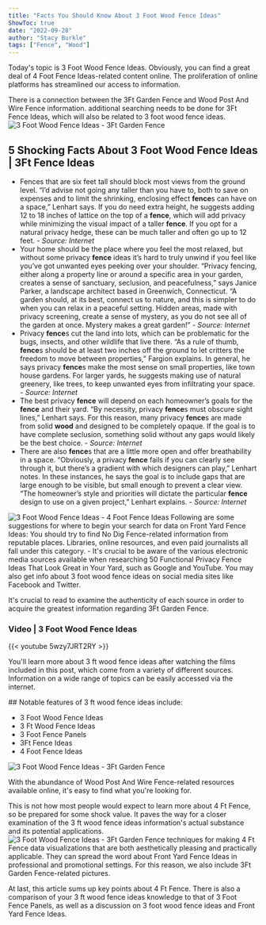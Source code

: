 ```yaml
---
title: "Facts You Should Know About 3 Foot Wood Fence Ideas"
ShowToc: true 
date: "2022-09-28"
author: "Stacy Burkle" 
tags: ["Fence", "Wood"]
---
```


	
Today's topic is 3 Foot Wood Fence Ideas. Obviously, you can find a great deal of 4 Foot Fence Ideas-related content online. The proliferation of online platforms has streamlined our access to information.

There is a connection between the 3Ft Garden Fence and Wood Post And Wire Fence information. additional searching needs to be done for 3Ft Fence Ideas, which will also be related to 3 foot wood fence ideas.
<img loading="lazy" src="http://www.woodworkingtalk.com/attachments/f9/55312d1353207128-router-fence-can-i-make-all-laminated-chipboard-fence1.jpg" onerror="this.onerror=null;this.src='https://blogger.googleusercontent.com/img/a/AVvXsEhe7F7TRXHtjiKvHb5vS7DmnxvpHiDyoYyYvm1nHB3Qp2_w3BnM6A2eq4v7FYxCC9bfZt3a9vIMtAYEKUiaDQbHMg-ViyGmRIj39MLp0bGFfgfYw1Dc9q_H-T0wiTm3l0Uq42dETrN9eC8aGJ9_IORZsxST1AcLR7np1koOfcc7tnHa4S8Mwz_xD9d0=s16000';" alt="3 Foot Wood Fence Ideas - 3Ft Garden Fence" >

## 5 Shocking Facts About 3 Foot Wood Fence Ideas | 3Ft Fence Ideas
-   Fences that are six feet tall should block most views from the ground level. “I’d advise not going any taller than you have to, both to save on expenses and to limit the shrinking, enclosing effect **fence**s can have on a space,” Lenhart says. If you do need extra height, he suggests adding 12 to 18 inches of lattice on the top of a **fence**, which will add privacy while minimizing the visual impact of a taller **fence**. If you opt for a natural privacy hedge, these can be much taller and often go up to 12 feet. - <cite>Source: Internet</cite>
-   Your home should be the place where you feel the most relaxed, but without some privacy **fence** ideas it’s hard to truly unwind if you feel like you’ve got unwanted eyes peeking over your shoulder. “Privacy fencing, either along a property line or around a specific area in your garden, creates a sense of sanctuary, seclusion, and peacefulness,” says Janice Parker, a landscape architect based in Greenwich, Connecticut. “A garden should, at its best, connect us to nature, and this is simpler to do when you can relax in a peaceful setting. Hidden areas, made with privacy screening, create a sense of mystery, as you do not see all of the garden at once. Mystery makes a great garden!” - <cite>Source: Internet</cite>
-   Privacy **fence**s cut the land into lots, which can be problematic for the bugs, insects, and other wildlife that live there. “As a rule of thumb, **fence**s should be at least two inches off the ground to let critters the freedom to move between properties,” Fargion explains. In general, he says privacy **fence**s make the most sense on small properties, like town house gardens. For larger yards, he suggests making use of natural greenery, like trees, to keep unwanted eyes from infiltrating your space. - <cite>Source: Internet</cite>
-   The best privacy **fence** will depend on each homeowner’s goals for the **fence** and their yard. “By necessity, privacy **fence**s must obscure sight lines,” Lenhart says. For this reason, many privacy **fence**s are made from solid **wood** and designed to be completely opaque. If the goal is to have complete seclusion, something solid without any gaps would likely be the best choice. - <cite>Source: Internet</cite>
-   There are also **fence**s that are a little more open and offer breathability in a space. “Obviously, a privacy **fence** fails if you can clearly see through it, but there’s a gradient with which designers can play,” Lenhart notes. In these instances, he says the goal is to include gaps that are large enough to be visible, but small enough to prevent a clear view. “The homeowner’s style and priorities will dictate the particular **fence** design to use on a given project,” Lenhart explains. - <cite>Source: Internet</cite>


<img loading="lazy" src="https://i.pinimg.com/736x/80/3f/7b/803f7b2ced105cb5c9124d052a3b4906.jpg" onerror="this.onerror=null;this.src='https://blogger.googleusercontent.com/img/a/AVvXsEhe7F7TRXHtjiKvHb5vS7DmnxvpHiDyoYyYvm1nHB3Qp2_w3BnM6A2eq4v7FYxCC9bfZt3a9vIMtAYEKUiaDQbHMg-ViyGmRIj39MLp0bGFfgfYw1Dc9q_H-T0wiTm3l0Uq42dETrN9eC8aGJ9_IORZsxST1AcLR7np1koOfcc7tnHa4S8Mwz_xD9d0=s16000';" alt="3 Foot Wood Fence Ideas - 4 Foot Fence Ideas" >
Following are some suggestions for where to begin your search for data on Front Yard Fence Ideas:
You should try to find No Dig Fence-related information from reputable places. Libraries, online resources, and even paid journalists all fall under this category.
- It's crucial to be aware of the various electronic media sources available when researching 50 Functional Privacy Fence Ideas That Look Great in Your Yard, such as Google and YouTube. You may also get info about 3 foot wood fence ideas on social media sites like Facebook and Twitter.

It's crucial to read to examine the authenticity of each source in order to acquire the greatest information regarding 3Ft Garden Fence.

### Video | 3 Foot Wood Fence Ideas
{{< youtube 5wzy7JRT2RY >}} 

You'll learn more about 3 ft wood fence ideas after watching the films included in this post, which come from a variety of different sources. Information on a wide range of topics can be easily accessed via the internet.
<script async="async" data-cfasync="false" src="//normallydemandedalter.com/fe63df3c5408708b15d8dc3d9b206b31/invoke.js"></script>
<div id="container-fe63df3c5408708b15d8dc3d9b206b31"></div>
## Notable features of 3 ft wood fence ideas include:

- 3 Foot Wood Fence Ideas
- 3 Ft Wood Fence Ideas
- 3 Foot Fence Panels
- 3Ft Fence Ideas
- 4 Foot Fence Ideas

 <img loading="lazy" src="https://i.pinimg.com/736x/54/2f/71/542f711f6d9c0ba2e3a598e924611c89.jpg" onerror="this.onerror=null;this.src='https://blogger.googleusercontent.com/img/a/AVvXsEhe7F7TRXHtjiKvHb5vS7DmnxvpHiDyoYyYvm1nHB3Qp2_w3BnM6A2eq4v7FYxCC9bfZt3a9vIMtAYEKUiaDQbHMg-ViyGmRIj39MLp0bGFfgfYw1Dc9q_H-T0wiTm3l0Uq42dETrN9eC8aGJ9_IORZsxST1AcLR7np1koOfcc7tnHa4S8Mwz_xD9d0=s16000';" alt="3 Foot Wood Fence Ideas - 3Ft Garden Fence" >

With the abundance of Wood Post And Wire Fence-related resources available online, it's easy to find what you're looking for.

This is not how most people would expect to learn more about 4 Ft Fence, so be prepared for some shock value. It paves the way for a closer examination of the 3 ft wood fence ideas information's actual substance and its potential applications.
<img loading="lazy" src="https://content.instructables.com/ORIG/F8X/IF5R/HPRIB4AY/F8XIF5RHPRIB4AY.jpg?auto=webp&frame=1" onerror="this.onerror=null;this.src='https://blogger.googleusercontent.com/img/a/AVvXsEhe7F7TRXHtjiKvHb5vS7DmnxvpHiDyoYyYvm1nHB3Qp2_w3BnM6A2eq4v7FYxCC9bfZt3a9vIMtAYEKUiaDQbHMg-ViyGmRIj39MLp0bGFfgfYw1Dc9q_H-T0wiTm3l0Uq42dETrN9eC8aGJ9_IORZsxST1AcLR7np1koOfcc7tnHa4S8Mwz_xD9d0=s16000';" alt="3 Foot Wood Fence Ideas - 3Ft Garden Fence" >
techniques for making 4 Ft Fence data visualizations that are both aesthetically pleasing and practically applicable. They can spread the word about Front Yard Fence Ideas in professional and promotional settings. For this reason, we also include 3Ft Garden Fence-related pictures.

At last, this article sums up key points about 4 Ft Fence. There is also a comparison of your 3 ft wood fence ideas knowledge to that of 3 Foot Fence Panels, as well as a discussion on 3 foot wood fence ideas and Front Yard Fence Ideas.
	
	

